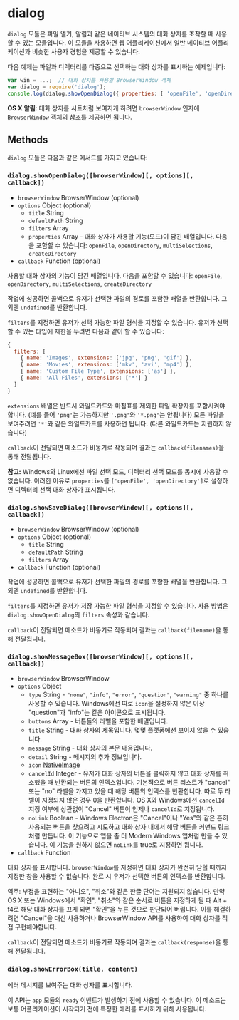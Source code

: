 ﻿# dialog

`dialog` 모듈은 파일 열기, 알림과 같은 네이티브 시스템의 대화 상자를 조작할 때 사용할 수 있는 모듈입니다.
이 모듈을 사용하면 웹 어플리케이션에서 일반 네이티브 어플리케이션과 비슷한 사용자 경험을 제공할 수 있습니다.

다음 예제는 파일과 디렉터리를 다중으로 선택하는 대화 상자를 표시하는 예제입니다:

```javascript
var win = ...;  // 대화 상자를 사용할 BrowserWindow 객체
var dialog = require('dialog');
console.log(dialog.showOpenDialog({ properties: [ 'openFile', 'openDirectory', 'multiSelections' ]}));
```

**OS X 알림**: 대화 상자를 시트처럼 보여지게 하려면 `browserWindow` 인자에 `BrowserWindow` 객체의 참조를 제공하면 됩니다.

## Methods

`dialog` 모듈은 다음과 같은 메서드를 가지고 있습니다:

### `dialog.showOpenDialog([browserWindow][, options][, callback])`

* `browserWindow` BrowserWindow (optional)
* `options` Object (optional)
  * `title` String
  * `defaultPath` String
  * `filters` Array
  * `properties` Array - 대화 상자가 사용할 기능(모드)이 담긴 배열입니다.
    다음을 포함할 수 있습니다: `openFile`, `openDirectory`, `multiSelections`, `createDirectory`
* `callback` Function (optional)

사용할 대화 상자의 기능이 담긴 배열입니다. 다음을 포함할 수 있습니다: `openFile`, `openDirectory`, `multiSelections`, `createDirectory`

작업에 성공하면 콜백으로 유저가 선택한 파일의 경로를 포함한 배열을 반환합니다. 그 외엔 `undefined`를 반환합니다.

`filters`를 지정하면 유저가 선택 가능한 파일 형식을 지정할 수 있습니다.
유저가 선택할 수 있는 타입에 제한을 두려면 다음과 같이 할 수 있습니다:

```javascript
{
  filters: [
    { name: 'Images', extensions: ['jpg', 'png', 'gif'] },
    { name: 'Movies', extensions: ['mkv', 'avi', 'mp4'] },
    { name: 'Custom File Type', extensions: ['as'] },
    { name: 'All Files', extensions: ['*'] }
  ]
}
```

`extensions` 배열은 반드시 와일드카드와 마침표를 제외한 파일 확장자를 포함시켜야 합니다.
(예를 들어 `'png'`는 가능하지만 `'.png'`와 `'*.png'`는 안됩니다)
모든 파일을 보여주려면 `'*'`와 같은 와일드카드를 사용하면 됩니다. (다른 와일드카드는 지원하지 않습니다)

`callback`이 전달되면 메소드가 비동기로 작동되며 결과는 `callback(filenames)`을 통해 전달됩니다.

**참고:** Windows와 Linux에선 파일 선택 모드, 디렉터리 선택 모드를 동시에 사용할 수 없습니다.
이러한 이유로 `properties`를 `['openFile', 'openDirectory']`로 설정하면 디렉터리 선택 대화 상자가 표시됩니다.

### `dialog.showSaveDialog([browserWindow][, options][, callback])`

* `browserWindow` BrowserWindow (optional)
* `options` Object (optional)
  * `title` String
  * `defaultPath` String
  * `filters` Array
* `callback` Function (optional)

작업에 성공하면 콜백으로 유저가 선택한 파일의 경로를 포함한 배열을 반환합니다. 그 외엔 `undefined`를 반환합니다.

`filters`를 지정하면 유저가 저장 가능한 파일 형식을 지정할 수 있습니다. 사용 방법은 `dialog.showOpenDialog`의 `filters` 속성과 같습니다.

`callback`이 전달되면 메소드가 비동기로 작동되며 결과는 `callback(filename)`을 통해 전달됩니다.

### `dialog.showMessageBox([browserWindow][, options][, callback])`

* `browserWindow` BrowserWindow
* `options` Object
  * `type` String - `"none"`, `"info"`, `"error"`, `"question"`, `"warning"` 중 하나를 사용할 수 있습니다.
    Windows에선 따로 `icon`을 설정하지 않은 이상 "question"과 "info"는 같은 아이콘으로 표시됩니다.
  * `buttons` Array - 버튼들의 라벨을 포함한 배열입니다.
  * `title` String - 대화 상자의 제목입니다. 몇몇 플랫폼에선 보이지 않을 수 있습니다.
  * `message` String - 대화 상자의 본문 내용입니다.
  * `detail` String - 메시지의 추가 정보입니다.
  * `icon` [NativeImage](native-image.md)
  * `cancelId` Integer - 유저가 대화 상자의 버튼을 클릭하지 않고 대화 상자를 취소했을 때 반환되는 버튼의 인덱스입니다.
    기본적으로 버튼 리스트가 "cancel" 또는 "no" 라벨을 가지고 있을 때 해당 버튼의 인덱스를 반환합니다. 따로 두 라벨이 지정되지 않은 경우 0을 반환합니다.
    OS X와 Windows에선 `cancelId` 지정 여부에 상관없이 "Cancel" 버튼이 언제나 `cancelId`로 지정됩니다.
  * `noLink` Boolean - Windows Electron은 "Cancel"이나 "Yes"와 같은 흔히 사용되는 버튼을 찾으려고 시도하고
    대화 상자 내에서 해당 버튼을 커맨드 링크처럼 만듭니다. 이 기능으로 앱을 좀 더 Modern Windows 앱처럼 만들 수 있습니다.
    이 기능을 원하지 않으면 `noLink`를 true로 지정하면 됩니다.
* `callback` Function

대화 상자를 표시합니다. `browserWindow`를 지정하면 대화 상자가 완전히 닫힐 때까지 지정한 창을 사용할 수 없습니다.
완료 시 유저가 선택한 버튼의 인덱스를 반환합니다.

역주: 부정을 표현하는 "아니오", "취소"와 같은 한글 단어는 지원되지 않습니다.
만약 OS X 또는 Windows에서 "확인", "취소"와 같은 순서로 버튼을 지정하게 될 때 Alt + f4로 해당 대화 상자를 끄게 되면 "확인"을 누른 것으로 판단되어 버립니다.
이를 해결하려면 "Cancel"을 대신 사용하거나 BrowserWindow API를 사용하여 대화 상자를 직접 구현해야합니다.

`callback`이 전달되면 메소드가 비동기로 작동되며 결과는 `callback(response)`을 통해 전달됩니다.

### `dialog.showErrorBox(title, content)`

에러 메시지를 보여주는 대화 상자를 표시합니다.

이 API는 `app` 모듈의 `ready` 이벤트가 발생하기 전에 사용할 수 있습니다.
이 메소드는 보통 어플리케이션이 시작되기 전에 특정한 에러를 표시하기 위해 사용됩니다.
